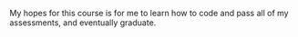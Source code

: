 My hopes for this course is for me to learn how to code and pass all of my assessments, and eventually graduate. 

